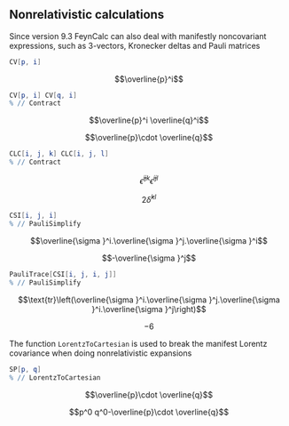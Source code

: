```mathematica
 
```

## Nonrelativistic calculations

Since version 9.3 FeynCalc can also deal with manifestly noncovariant expressions, such as 3-vectors,
Kronecker deltas and Pauli matrices

```mathematica
CV[p, i]
```

$$\overline{p}^i$$

```mathematica
CV[p, i] CV[q, i]
% // Contract
```

$$\overline{p}^i \overline{q}^i$$

$$\overline{p}\cdot \overline{q}$$

```mathematica
CLC[i, j, k] CLC[i, j, l]
% // Contract
```

$$\bar{\epsilon }^{ijk} \bar{\epsilon }^{ijl}$$

$$2 \bar{\delta }^{kl}$$

```mathematica
CSI[i, j, i]
% // PauliSimplify
```

$$\overline{\sigma }^i.\overline{\sigma }^j.\overline{\sigma }^i$$

$$-\overline{\sigma }^j$$

```mathematica
PauliTrace[CSI[i, j, i, j]]
% // PauliSimplify
```

$$\text{tr}\left(\overline{\sigma }^i.\overline{\sigma }^j.\overline{\sigma }^i.\overline{\sigma }^j\right)$$

$$-6$$

The function `LorentzToCartesian` is used to break the manifest Lorentz covariance when doing nonrelativistic expansions

```mathematica
SP[p, q]
% // LorentzToCartesian

```

$$\overline{p}\cdot \overline{q}$$

$$p^0 q^0-\overline{p}\cdot \overline{q}$$